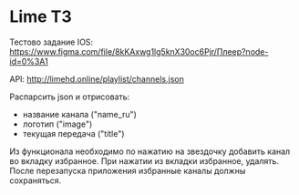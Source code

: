 # Lime ТЗ

Тестово задание IOS:
https://www.figma.com/file/8kKAxwg1lg5knX30oc6Pjr/Плеер?node-id=0%3A1

API: http://limehd.online/playlist/channels.json

Распарсить json и отрисовать:
- название канала ("name_ru")
- логотип ("image")
- текущая передача ("title")

Из функционала необходимо по нажатию на звездочку добавить канал во вкладку избранное. При нажатии из вкладки избранное, удалять. После перезапуска приложения избранные каналы должны сохраняться.
